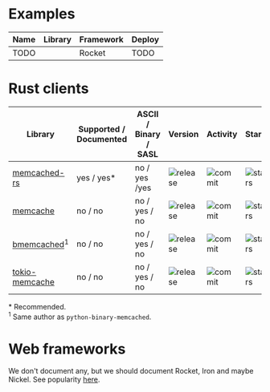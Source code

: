 # Examples

| Name | Library | Framework | Deploy |
| ---  | ---     | ---       | ---    |
| TODO |         | Rocket    | TODO   |

# Rust clients

| Library | Supported / Documented | ASCII / Binary / SASL | Version | Activity | Stars |
| ---     | ---                    | ---                   | ---     | ---      | ---   |
| [memcached-rs](https://github.com/zonyitoo/memcached-rs) | yes / yes\* | no / yes /yes |  ![release](https://img.shields.io/crates/v/memcached-rs.svg?maxAge=3600) | ![commit](https://img.shields.io/github/last-commit/zonyitoo/memcached-rs/master.svg?maxAge=3600) | ![stars](https://img.shields.io/github/stars/zonyitoo/memcached-rs.svg?style=social&maxAge=3600) |
| [memcache](https://github.com/aisk/rust-memcache) | no / no | no / yes / no |  ![release](https://img.shields.io/crates/v/memcache.svg?maxAge=3600) | ![commit](https://img.shields.io/github/last-commit/aisk/rust-memcache/master.svg?maxAge=3600) | ![stars](https://img.shields.io/github/stars/aisk/rust-memcache.svg?style=social&maxAge=3600) |
| [bmemcached](https://github.com/jaysonsantos/bmemcached-rs)<sup>1</sup> | no / no | no / yes / no |  ![release](https://img.shields.io/crates/v/bmemcached.svg?maxAge=3600) | ![commit](https://img.shields.io/github/last-commit/jaysonsantos/bmemcached-rs/master.svg?maxAge=3600) | ![stars](https://img.shields.io/github/stars/jaysonsantos/bmemcached-rs.svg?style=social&maxAge=3600) |
| [tokio-memcache](https://github.com/svartalf/tokio-memcache) | no / no | no / yes / no |  ![release](https://img.shields.io/crates/v/tokio-memcache.svg?maxAge=3600) | ![commit](https://img.shields.io/github/last-commit/svartalf/tokio-memcache/master.svg?maxAge=3600) | ![stars](https://img.shields.io/github/stars/svartalf/tokio-memcache.svg?style=social&maxAge=3600) |

\* Recommended.  
<sup>1</sup> Same author as `python-binary-memcached`.  

# Web frameworks

We don't document any, but we should document Rocket, Iron and maybe Nickel.
See popularity
[here](http://www.timqian.com/star-history/#SergioBenitez/Rocket&iron/iron&nickel-org/nickel.rs&gotham-rs/gotham&tomaka/rouille).
